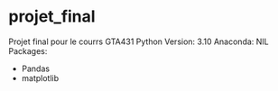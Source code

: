 # projet_final
Projet final pour le courrs GTA431 
Python Version: 3.10
Anaconda: NIL
Packages:
- Pandas
- matplotlib
	
